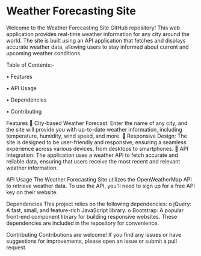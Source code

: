 # Weather Forecasting Site
Welcome to the Weather Forecasting Site GitHub repository! This web application provides real-time weather information for any city around the world. The site is built using an API application that fetches and displays accurate weather data, allowing users to stay informed about current and upcoming weather conditions.

Table of Contents:-

•	Features

•	API Usage

•	Dependencies

•	Contributing

Features
	City-based Weather Forecast: Enter the name of any city, and the site will provide you with up-to-date weather information, including temperature, humidity, wind speed, and more.
	Responsive Design: The site is designed to be user-friendly and responsive, ensuring a seamless experience across various devices, from desktops to smartphones.
	API Integration: The application uses a weather API to fetch accurate and reliable data, ensuring that users receive the most recent and relevant weather information.

API Usage
The Weather Forecasting Site utilizes the OpenWeatherMap API to retrieve weather data. To use the API, you'll need to sign up for a free API key on their website.

Dependencies
This project relies on the following dependencies:
o	jQuery: A fast, small, and feature-rich JavaScript library.
o	Bootstrap: A popular front-end component library for building responsive websites.
These dependencies are included in the repository for convenience.

Contributing
Contributions are welcome! If you find any issues or have suggestions for improvements, please open an issue or submit a pull request.

